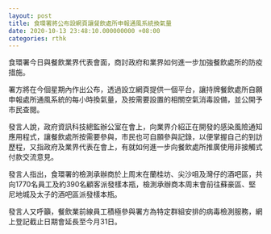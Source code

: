 ```yaml
---
layout: post
title: 食環署將公布設網頁讓餐飲處所申報通風系統換氣量
date: 2020-10-13 23:48:10.000000000 +08:00
categories: rthk
---
```


食環署今日與餐飲業界代表會面，商討政府和業界如何進一步加強餐飲處所的防疫措施。

署方將在今個星期內作出公布，透過設立網頁提供一個平台，讓持牌餐飲處所自願申報處所通風系統的每小時換氣量，及按需要設置的相關空氣消毒設備，並公開予市民查閱。

發言人說，政府資訊科技總監辦公室在會上，向業界介紹正在開發的感染風險通知應用程式，讓餐飲處所按需要參與，市民也可自願參與記錄，以便掌握自己的到訪歷程，又指政府及業界代表在會上，有就如何進一步向餐飲處所推廣使用非接觸式付款交流意見。

發言人指出，食環署的檢測承辦商於上周末在蘭桂坊、尖沙咀及灣仔的酒吧區，共向1770名員工及約390名顧客派發樣本瓶，檢測承辦商本周末會前往蘇豪區、堅尼地城及太子的酒吧區派發樣本瓶。

發言人又呼籲，餐飲業前線員工積極參與署方為特定群組安排的病毒檢測服務，網上登記截止日期會延長至今月31日。
